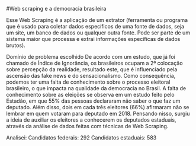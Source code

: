 #Web scraping e a democracia brasileira

Esse Web Scraping é a aplicação de um extrator (ferramenta ou programa que é usado para coletar dados específicos de uma fonte de dados, seja um site, um banco de dados ou qualquer outra fonte. Pode ser parte de um sistema maior que processa e extrai informações específicas de dados brutos).

Domínio de problema escolhido
De acordo com um estudo, que já foi chamado de Índice de Ignorância, os brasileiros ocupam a 2ª colocação sobre percepção da realidade, resultado este, que é influenciado pela ascensão das fake news e do sensacionalismo.
Como consequência, podemos ter uma falta de conhecimento sobre o processo eleitoral brasileiro, o que impacta na qualidade da democracia no Brasil.
A falta de conhecimento sobre as eleições se observa em um estudo feito pelo Estadão, em que 55% das pessoas declararam não saber o que faz um deputado. Além disso, dois em cada três eleitores (66%) afirmaram não se lembrar em quem votaram para deputado em 2018.
Pensando nisso, surgiu a ideia de auxiliar os eleitores a conhecerem os deputados estaduais, através da análise de dados feitas com técnicas de Web Scraping.

Analisei:
Candidatos federais: 292
Candidatos estaduais: 583

